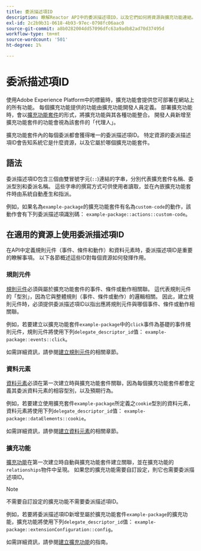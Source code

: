 ```yaml
---
title: 委派描述項ID
description: 瞭解Reactor API中的委派描述項ID，以及它們如何將資源與擴充功能連結。
exl-id: 2c2b9b31-0618-4b93-97ec-0798fc06aac0
source-git-commit: a8b0282004dd57096dfc63a9adb82ad70d37495d
workflow-type: tm+mt
source-wordcount: '501'
ht-degree: 1%

---
```


# 委派描述項ID

使用Adobe Experience Platform中的標籤時，擴充功能會提供您可部署在網站上的所有功能。 每個擴充功能提供的功能由擴充功能開發人員定義。 部署擴充功能時，會以[擴充功能套件](../endpoints/extension-packages.md)的形式，將擴充功能與其各種功能整合。 開發人員新增至擴充功能套件的功能會視為該套件的「代理人」。

擴充功能套件內的每個委派都會獲得唯一的委派描述項ID。 特定資源的委派描述項ID會告知系統它是什麼資源，以及它屬於哪個擴充功能套件。

## 語法

委派描述項ID包含三個由雙冒號字元(`::`)連結的字串，分別代表擴充套件名稱、委派型別和委派名稱。 這些字串的撰寫方式可供使用者讀取，並在內嵌擴充功能套件時由系統自動產生和指派。

例如，如果名為`example-package`的擴充功能套件有名為`custom-code`的動作，該動作會有下列委派描述項識別碼： `example-package::actions::custom-code`。

## 在適用的資源上使用委派描述項ID

在API中定義規則元件（事件、條件和動作）和資料元素時，委派描述項ID是重要的瞭解事項。 以下各節概述這些ID對每個資源如何發揮作用。

### 規則元件

[規則元件](../endpoints/rule-components.md)必須與屬於擴充功能套件的事件、條件或動作相關聯。 這代表規則元件的「型別」，因為它與整體規則（事件、條件或動作）的邏輯相關。 因此，建立規則元件時，必須提供委派描述項ID以指出應將規則元件與哪個事件、條件或動作相關聯。

例如，若要建立以擴充功能套件`example-package`中的`click`事件為基礎的事件規則元件，規則元件將使用下列`delegate_descriptor_id`值： `example-package::events::click`。

如需詳細資訊，請參閱[建立規則元件](../endpoints/rule-components.md#create)的相關章節。

### 資料元素

[資料元素](../endpoints/data-elements.md)必須在第一次建立時與擴充功能套件關聯，因為每個擴充功能套件都會定義其委派資料元素的相容型別，以及預期行為。

例如，若要建立使用擴充套件`example-package`所定義之`cookie`型別的資料元素，資料元素將使用下列`delegate_descriptor_id`值： `example-package::dataElements::cookie`。

如需詳細資訊，請參閱[建立資料元素](../endpoints/data-elements.md#create)的相關章節。

### 擴充功能

[擴充功能](../endpoints/extensions.md)在第一次建立時自動與擴充功能套件建立關聯，並在擴充功能的`relationships`物件中呈現。 如果您的擴充功能需要自訂設定，則它也需要委派描述項ID。

>[!NOTE]
>
>不需要自訂設定的擴充功能不需要委派描述項ID。

例如，若要將委派描述項ID新增至屬於擴充功能套件`example-package`的擴充功能，擴充功能將使用下列`delegate_descriptor_id`值： `example-package::extensionConfiguration::config`。

如需詳細資訊，請參閱[建立擴充功能](../endpoints/extensions.md#create)的指南。
